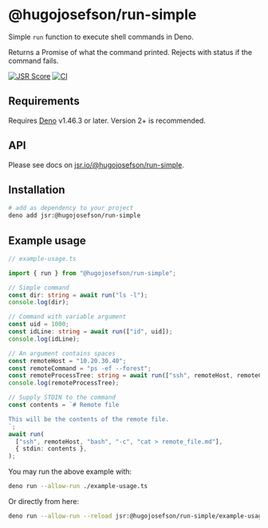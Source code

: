# @hugojosefson/run-simple

Simple `run` function to execute shell commands in Deno.

Returns a Promise of what the command printed. Rejects with status if the
command fails.

[![JSR Score](https://jsr.io/badges/@hugojosefson/run-simple/score)](https://jsr.io/@hugojosefson/run-simple)
[![CI](https://github.com/hugojosefson/deno-run-simple/actions/workflows/deno.yaml/badge.svg)](https://github.com/hugojosefson/deno-run-simple/actions/workflows/deno.yaml)

## Requirements

Requires [Deno](https://deno.com/) v1.46.3 or later. Version 2+ is recommended.

## API

Please see docs on
[jsr.io/@hugojosefson/run-simple](https://jsr.io/@hugojosefson/run-simple).

## Installation

```sh
# add as dependency to your project
deno add jsr:@hugojosefson/run-simple
```

## Example usage

```typescript
// example-usage.ts

import { run } from "@hugojosefson/run-simple";

// Simple command
const dir: string = await run("ls -l");
console.log(dir);

// Command with variable argument
const uid = 1000;
const idLine: string = await run(["id", uid]);
console.log(idLine);

// An argument contains spaces
const remoteHost = "10.20.30.40";
const remoteCommand = "ps -ef --forest";
const remoteProcessTree: string = await run(["ssh", remoteHost, remoteCommand]);
console.log(remoteProcessTree);

// Supply STDIN to the command
const contents = `# Remote file

This will be the contents of the remote file.
`;
await run(
  ["ssh", remoteHost, "bash", "-c", "cat > remote_file.md"],
  { stdin: contents },
);
```

You may run the above example with:

```sh
deno run --allow-run ./example-usage.ts
```

Or directly from here:

```sh
deno run --allow-run --reload jsr:@hugojosefson/run-simple/example-usage
```
